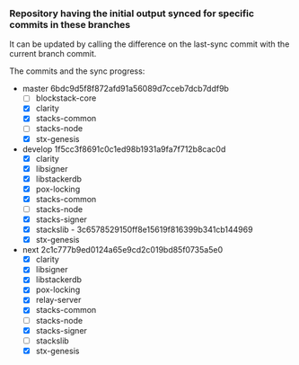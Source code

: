 ### Repository having the initial output synced for specific commits in these branches

It can be updated by calling the difference on the last-sync commit with the current branch commit.

The commits and the sync progress:

- master 6bdc9d5f8f872afd91a56089d7cceb7dcb7ddf9b
  - [ ] blockstack-core
  - [x] clarity
  - [x] stacks-common
  - [ ] stacks-node
  - [x] stx-genesis
- develop 1f5cc3f8691c0c1ed98b1931a9fa7f712b8cac0d
  - [x] clarity
  - [x] libsigner
  - [x] libstackerdb
  - [x] pox-locking
  - [x] stacks-common
  - [ ] stacks-node
  - [x] stacks-signer
  - [x] stackslib - 3c6578529150ff8e15619f816399b341cb144969
  - [x] stx-genesis
- next 2c1c777b9ed0124a65e9cd2c019bd85f0735a5e0
  - [x] clarity
  - [x] libsigner
  - [x] libstackerdb
  - [x] pox-locking
  - [x] relay-server
  - [x] stacks-common
  - [ ] stacks-node
  - [x] stacks-signer
  - [ ] stackslib
  - [x] stx-genesis
